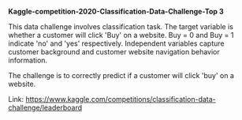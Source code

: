 **Kaggle-competition-2020-Classification-Data-Challenge-Top 3**

This data challenge involves classification task. The target variable is whether a customer will click 'Buy' on a website. Buy = 0 and Buy = 1 indicate 'no' and 'yes' respectively. Independent variables capture customer background and customer website navigation behavior information. 

The challenge is to correctly predict if a customer will click 'buy' on a website.

Link: https://www.kaggle.com/competitions/classification-data-challenge/leaderboard
